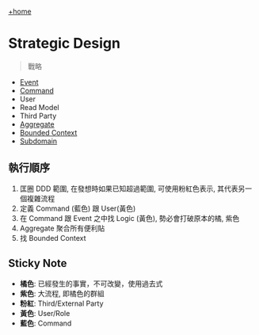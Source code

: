 [+home](+home)

# Strategic Design
> 戰略

- [Event](spaces/ddd/event.md)
- [Command](spaces/ddd/command.md)
- User
- Read Model
- Third Party
- [Aggregate](spaces/ddd/aggregate.md)
- [Bounded Context](spaces/ddd/bounded-context.md)
- [Subdomain](spaces/ddd/subdomain.md)

## 執行順序

1. 匡圈 DDD 範圍, 在發想時如果已知超過範圍, 可使用粉紅色表示, 其代表另一個複雜流程
2. 定義 Command (藍色) 跟 User(黃色)
3. 在 Command 跟 Event 之中找 Logic (黃色), 勢必會打破原本的橘, 紫色
4. Aggregate 聚合所有便利貼
5. 找 Bounded Context

## Sticky Note

- **橘色**: 已經發生的事實，不可改變，使用過去式
- **紫色**: 大流程, 即橘色的群組
- **粉紅**: Third/External Party
- **黃色**: User/Role
- **藍色**: Command